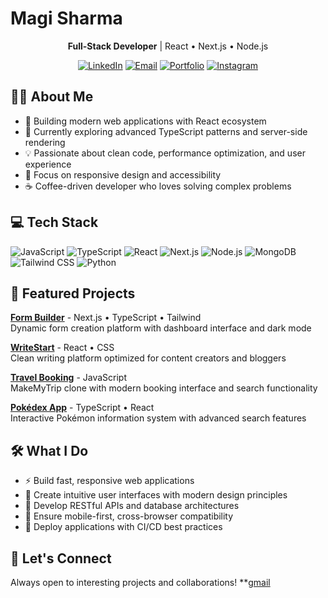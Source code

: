 # Magi Sharma

<div align="center">

**Full-Stack Developer** | React • Next.js • Node.js

[![LinkedIn](https://img.shields.io/badge/LinkedIn-0077B5?style=flat&logo=linkedin&logoColor=white)](https://linkedin.com/in/magi-sharma)
[![Email](https://img.shields.io/badge/Email-D14836?style=flat&logo=gmail&logoColor=white)](mailto:sharmamagi0@gmail.com)
[![Portfolio](https://img.shields.io/badge/Portfolio-000000?style=flat&logo=vercel&logoColor=white)](https://magi-portfolio.netlify.app/)
[![Instagram](https://img.shields.io/badge/Instagram-E4405F?style=flat&logo=instagram&logoColor=white)](https://instagram.com/shxrmx._xo)

</div>

## 👨‍💻 About Me
- 🔭 Building modern web applications with React ecosystem
- 🌱 Currently exploring advanced TypeScript patterns and server-side rendering
- 💡 Passionate about clean code, performance optimization, and user experience
- 🎯 Focus on responsive design and accessibility
- ☕ Coffee-driven developer who loves solving complex problems

## 💻 Tech Stack
![JavaScript](https://img.shields.io/badge/-JavaScript-F7DF1E?style=flat&logo=javascript&logoColor=black)
![TypeScript](https://img.shields.io/badge/-TypeScript-3178C6?style=flat&logo=typescript&logoColor=white)
![React](https://img.shields.io/badge/-React-61DAFB?style=flat&logo=react&logoColor=black)
![Next.js](https://img.shields.io/badge/-Next.js-000000?style=flat&logo=next.js&logoColor=white)
![Node.js](https://img.shields.io/badge/-Node.js-339933?style=flat&logo=node.js&logoColor=white)
![MongoDB](https://img.shields.io/badge/-MongoDB-47A248?style=flat&logo=mongodb&logoColor=white)
![Tailwind CSS](https://img.shields.io/badge/-Tailwind_CSS-38B2AC?style=flat&logo=tailwind-css&logoColor=white)
![Python](https://img.shields.io/badge/-Python-3776AB?style=flat&logo=python&logoColor=white)

## 🚀 Featured Projects

**[Form Builder](https://form-builder-magi.vercel.app)** - Next.js • TypeScript • Tailwind  
Dynamic form creation platform with dashboard interface and dark mode

**[WriteStart](https://writestart.vercel.app)** - React • CSS  
Clean writing platform optimized for content creators and bloggers

**[Travel Booking](https://makemytrip-clone-magi.vercel.app)** - JavaScript  
MakeMyTrip clone with modern booking interface and search functionality

**[Pokédex App](https://pokedex-magi.vercel.app)** - TypeScript • React  
Interactive Pokémon information system with advanced search features

## 🛠️ What I Do
- ⚡ Build fast, responsive web applications
- 🎨 Create intuitive user interfaces with modern design principles
- 🔧 Develop RESTful APIs and database architectures
- 📱 Ensure mobile-first, cross-browser compatibility
- 🚀 Deploy applications with CI/CD best practices


## 🤝 Let's Connect
Always open to interesting projects and collaborations!
**[gmail](sharmamagi0@gmail.com)
